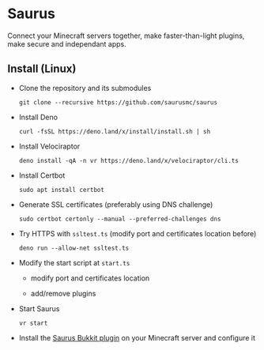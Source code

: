 # Saurus

Connect your Minecraft servers together, make faster-than-light plugins, make secure and independant apps.

## Install (Linux)

- Clone the repository and its submodules

      git clone --recursive https://github.com/saurusmc/saurus

- Install Deno

      curl -fsSL https://deno.land/x/install/install.sh | sh

- Install Velociraptor

      deno install -qA -n vr https://deno.land/x/velociraptor/cli.ts

- Install Certbot

      sudo apt install certbot

- Generate SSL certificates (preferably using DNS challenge)

      sudo certbot certonly --manual --preferred-challenges dns

- Try HTTPS with `ssltest.ts` (modify port and certificates location before)

      deno run --allow-net ssltest.ts

- Modify the start script at `start.ts`

  - modify port and certificates location
  
  - add/remove plugins

- Start Saurus

      vr start

- Install the [Saurus Bukkit plugin](https://github.com/saurusmc/saurus-bukkit) on your Minecraft server and configure it